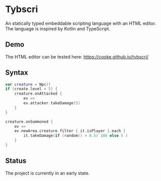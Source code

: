 # Tybscri

An statically typed embeddable scripting language with an HTML editor. The language is inspired by Kotlin and TypeScript.

## Demo

The HTML editor can be tested here: https://cooke.github.io/tybscri/

## Syntax

```kotlin
var creature = Npc()
if (create.level > 5) {
    creature.onAttacked {
        ev =>
        ev.attacker.takeDamage(5)
    }
}

creature.onSummoned {
    ev =>
    ev.newArea.creature.filter { it.isPlayer }.each {
        it.takeDamage(if (random() > 0.5) 100 else 5 )
    }
}
```

## Status

The project is currently in an early state.
